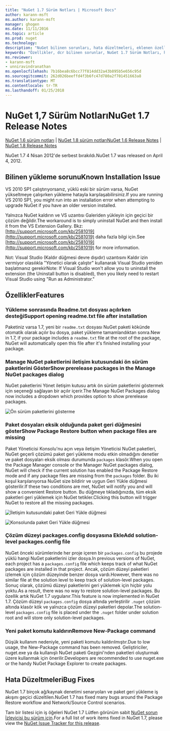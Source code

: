 ```yaml
---
title: "NuGet 1.7 Sürüm Notları | Microsoft Docs"
author: karann-msft
ms.author: karann-msft
manager: ghogen
ms.date: 11/11/2016
ms.topic: article
ms.prod: nuget
ms.technology: 
description: "NuGet bilinen sorunları, hata düzeltmeleri, eklenen özellikleri ve dcr dahil olmak üzere 1.7 için sürüm notları."
keywords: "Özellikler, dcr bilinen sorunlar, NuGet 1.7 Sürüm Notları, hata düzeltmeleri eklendi"
ms.reviewer:
- karann-msft
- unniravindranathan
ms.openlocfilehash: 7b16bea8c6bcc77f814dd32a43b895b5e656c95d
ms.sourcegitcommit: 262d026beeffd4f3b6fc47d780a2f701451663a8
ms.translationtype: MT
ms.contentlocale: tr-TR
ms.lasthandoff: 01/25/2018
---
```

# <a name="nuget-17-release-notes"></a><span data-ttu-id="cbaa1-104">NuGet 1,7 Sürüm Notları</span><span class="sxs-lookup"><span data-stu-id="cbaa1-104">NuGet 1.7 Release Notes</span></span>

<span data-ttu-id="cbaa1-105">[NuGet 1.6 sürüm notları](../release-notes/nuget-1.6.md) | [NuGet 1.8 sürüm notları](../release-notes/nuget-1.8.md)</span><span class="sxs-lookup"><span data-stu-id="cbaa1-105">[NuGet 1.6 Release Notes](../release-notes/nuget-1.6.md) | [NuGet 1.8 Release Notes](../release-notes/nuget-1.8.md)</span></span>

<span data-ttu-id="cbaa1-106">NuGet 1.7 4 Nisan 2012'de serbest bırakıldı.</span><span class="sxs-lookup"><span data-stu-id="cbaa1-106">NuGet 1.7 was released on April 4, 2012.</span></span>

## <a name="known-installation-issue"></a><span data-ttu-id="cbaa1-107">Bilinen yükleme sorunu</span><span class="sxs-lookup"><span data-stu-id="cbaa1-107">Known Installation Issue</span></span>
<span data-ttu-id="cbaa1-108">VS 2010 SP1 çalıştırıyorsanız, yüklü eski bir sürüm varsa, NuGet yükseltmeye çalışırken yükleme hatayla karşılaşabilirsiniz.</span><span class="sxs-lookup"><span data-stu-id="cbaa1-108">If you are running VS 2010 SP1, you might run into an installation error when attempting to upgrade NuGet if you have an older version installed.</span></span>

<span data-ttu-id="cbaa1-109">Yalnızca NuGet kaldırın ve VS uzantısı Galeriden yükleyin için geçici bir çözüm değildir.</span><span class="sxs-lookup"><span data-stu-id="cbaa1-109">The workaround is to simply uninstall NuGet and then install it from the VS Extension Gallery.</span></span>  <span data-ttu-id="cbaa1-110">Bkz: [http://support.microsoft.com/kb/2581019](http://support.microsoft.com/kb/2581019) daha fazla bilgi için.</span><span class="sxs-lookup"><span data-stu-id="cbaa1-110">See [http://support.microsoft.com/kb/2581019](http://support.microsoft.com/kb/2581019) for more information.</span></span>

<span data-ttu-id="cbaa1-111">Not: Visual Studio (Kaldır düğmesi devre dışıdır) uzantısını Kaldır izin vermiyor olasılıkla "Yönetici olarak çalıştır" kullanarak Visual Studio yeniden başlatmanız gerekir</span><span class="sxs-lookup"><span data-stu-id="cbaa1-111">Note: If Visual Studio won't allow you to uninstall the extension (the Uninstall button is disabled), then you likely need to restart Visual Studio using "Run as Administrator."</span></span>

## <a name="features"></a><span data-ttu-id="cbaa1-112">Özellikler</span><span class="sxs-lookup"><span data-stu-id="cbaa1-112">Features</span></span>

### <a name="support-opening-readmetxt-file-after-installation"></a><span data-ttu-id="cbaa1-113">Yükleme sonrasında Readme.txt dosyası açılırken desteği</span><span class="sxs-lookup"><span data-stu-id="cbaa1-113">Support opening readme.txt file after installation</span></span>
<span data-ttu-id="cbaa1-114">Paketiniz varsa 1.7, yeni bir `readme.txt` dosyası NuGet paketi kökünde otomatik olarak açılır bu dosya, paket yükleme tamamlandıktan sonra.</span><span class="sxs-lookup"><span data-stu-id="cbaa1-114">New in 1.7, if your package includes a `readme.txt` file at the root of the package, NuGet will automatically open this file after it's finished installing your package.</span></span>

### <a name="show-prerelease-packages-in-the-manage-nuget-packages-dialog"></a><span data-ttu-id="cbaa1-115">Manage NuGet paketlerini iletişim kutusundaki ön sürüm paketlerini Göster</span><span class="sxs-lookup"><span data-stu-id="cbaa1-115">Show prerelease packages in the Manage NuGet packages dialog</span></span>
<span data-ttu-id="cbaa1-116">NuGet paketlerini Yönet iletişim kutusu artık ön sürüm paketlerini göstermek için seçeneği sağlayan bir açılır içerir.</span><span class="sxs-lookup"><span data-stu-id="cbaa1-116">The Manage NuGet Packages dialog now includes a dropdown which provides option to show prerelease packages.</span></span>

![Ön sürüm paketlerini gösterme](./media/prerelease-dropdown.png)

### <a name="show-package-restore-button-when-package-files-are-missing"></a><span data-ttu-id="cbaa1-118">Paket dosyaları eksik olduğunda paket geri düğmesini göster</span><span class="sxs-lookup"><span data-stu-id="cbaa1-118">Show Package Restore button when package files are missing</span></span>
<span data-ttu-id="cbaa1-119">Paket Yöneticisi Konsolu'nu açın veya iletişim Yöneticisi NuGet paketleri, NuGet geçerli çözümü paket geri yükleme modu etkin olmadığını denetler ve paket dosyaları eksik olması durumunda `packages` klasör.</span><span class="sxs-lookup"><span data-stu-id="cbaa1-119">When you open the Package Manager console or the Manager NuGet packages dialog, NuGet will check if the current solution has enabled the Package Restore mode and if any package files are missing from the `packages` folder.</span></span> <span data-ttu-id="cbaa1-120">Bu iki koşul karşılanıyorsa NuGet size bildirir ve uygun Geri Yükle düğmesi gösterilir.</span><span class="sxs-lookup"><span data-stu-id="cbaa1-120">If these two conditions are met, NuGet will notify you and will show a convenient Restore button.</span></span> <span data-ttu-id="cbaa1-121">Bu düğmeye tıkladığınızda, tüm eksik paketleri geri yüklemek için NuGet tetikler.</span><span class="sxs-lookup"><span data-stu-id="cbaa1-121">Clicking this button will trigger NuGet to restore all the missing packages.</span></span>

![İletişim kutusundaki paket Geri Yükle düğmesi](./media/packagerestore-dialog.png)

![Konsolunda paket Geri Yükle düğmesi](./media/packagerestore-console.png)

### <a name="add-solution-level-packagesconfig-file"></a><span data-ttu-id="cbaa1-124">Çözüm düzeyi packages.config dosyasına Ekle</span><span class="sxs-lookup"><span data-stu-id="cbaa1-124">Add solution-level packages.config file</span></span>
<span data-ttu-id="cbaa1-125">NuGet önceki sürümlerinde her proje içeren bir `packages.config` bu projede yüklü hangi NuGet paketlerini izler dosya.</span><span class="sxs-lookup"><span data-stu-id="cbaa1-125">In previous versions of NuGet, each project has a `packages.config` file which keeps track of what NuGet packages are installed in that project.</span></span> <span data-ttu-id="cbaa1-126">Ancak, çözüm düzeyi paketleri izlemek için çözüm düzeyinde benzer dosya vardı.</span><span class="sxs-lookup"><span data-stu-id="cbaa1-126">However, there was no similar file at the solution level to keep track of solution-level packages.</span></span> <span data-ttu-id="cbaa1-127">Sonuç olarak, çözümü düzeyi paketlerini geri yüklemek için hiçbir yolu yoktu.</span><span class="sxs-lookup"><span data-stu-id="cbaa1-127">As a result, there was no way to restore solution-level packages.</span></span>
<span data-ttu-id="cbaa1-128">Bu özellik artık NuGet 1.7 uygulanır.</span><span class="sxs-lookup"><span data-stu-id="cbaa1-128">This feature is now implemented in NuGet 1.7.</span></span> <span data-ttu-id="cbaa1-129">Çözüm düzeyi `packages.config` dosya altında yerleştirilir `.nuget` çözüm altında klasör kök ve yalnızca çözüm düzeyi paketleri depolar.</span><span class="sxs-lookup"><span data-stu-id="cbaa1-129">The solution-level `packages.config` file is placed under the `.nuget` folder under solution root and will store only solution-level packages.</span></span>

### <a name="remove-new-package-command"></a><span data-ttu-id="cbaa1-130">Yeni paket komutu kaldırın</span><span class="sxs-lookup"><span data-stu-id="cbaa1-130">Remove New-Package command</span></span>
<span data-ttu-id="cbaa1-131">Düşük kullanım nedeniyle, yeni paketi komutu kaldırılmıştır.</span><span class="sxs-lookup"><span data-stu-id="cbaa1-131">Due to low usage, the New-Package command has been removed.</span></span> <span data-ttu-id="cbaa1-132">Geliştiriciler, nuget.exe ya da kullanışlı NuGet paketi Gezgini'nden paketleri oluşturmak üzere kullanmak için önerilir.</span><span class="sxs-lookup"><span data-stu-id="cbaa1-132">Developers are recommended to use nuget.exe or the handy NuGet Package Explorer to create packages.</span></span>

## <a name="bug-fixes"></a><span data-ttu-id="cbaa1-133">Hata Düzeltmeleri</span><span class="sxs-lookup"><span data-stu-id="cbaa1-133">Bug Fixes</span></span>
<span data-ttu-id="cbaa1-134">NuGet 1.7 birçok ağ/kaynak denetimi senaryoları ve paket geri yükleme iş akışını geçici düzeltilen.</span><span class="sxs-lookup"><span data-stu-id="cbaa1-134">NuGet 1.7 has fixed many bugs around the Package Restore workflow and Network/Source Control scenarios.</span></span>

<span data-ttu-id="cbaa1-135">Tam bir listesi için iş öğeleri NuGet 1.7 Lütfen görünüm sabit [NuGet sorun İzleyicisi bu sürüm için](http://nuget.codeplex.com/workitem/list/advanced?keyword=&status=Closed&type=All&priority=All&release=NuGet%201.7&assignedTo=All&component=All&sortField=Votes&sortDirection=Descending&page=0).</span><span class="sxs-lookup"><span data-stu-id="cbaa1-135">For a full list of work items fixed in NuGet 1.7, please view the [NuGet Issue Tracker for this release](http://nuget.codeplex.com/workitem/list/advanced?keyword=&status=Closed&type=All&priority=All&release=NuGet%201.7&assignedTo=All&component=All&sortField=Votes&sortDirection=Descending&page=0).</span></span>
